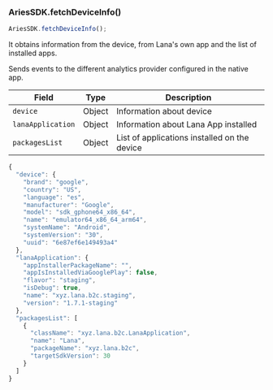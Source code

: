 ### AriesSDK.fetchDeviceInfo()

```js readonly
AriesSDK.fetchDeviceInfo();
```

It obtains information from the device, from Lana's own app and the list of installed apps.

Sends events to the different analytics provider configured in the native app.

| Field | Type | Description |
| ----- | ---- | ----------- |
| `device` | Object | Information about device |
| `lanaApplication` | Object | Information about Lana App installed |
| `packagesList` | Object | List of applications installed on the device |

```js readonly
{
  "device": {
    "brand": "google",
    "country": "US",
    "language": "es",
    "manufacturer": "Google",
    "model": "sdk_gphone64_x86_64",
    "name": "emulator64_x86_64_arm64",
    "systemName": "Android",
    "systemVersion": "30",
    "uuid": "6e87ef6e149493a4"
  },
  "lanaApplication": {
    "appInstallerPackageName": "",
    "appIsInstalledViaGooglePlay": false,
    "flavor": "staging",
    "isDebug": true,
    "name": "xyz.lana.b2c.staging",
    "version": "1.7.1-staging"
  },
  "packagesList": [
    {
      "className": "xyz.lana.b2c.LanaApplication",
      "name": "Lana",
      "packageName": "xyz.lana.b2c",
      "targetSdkVersion": 30
    }
  ]
}
```

